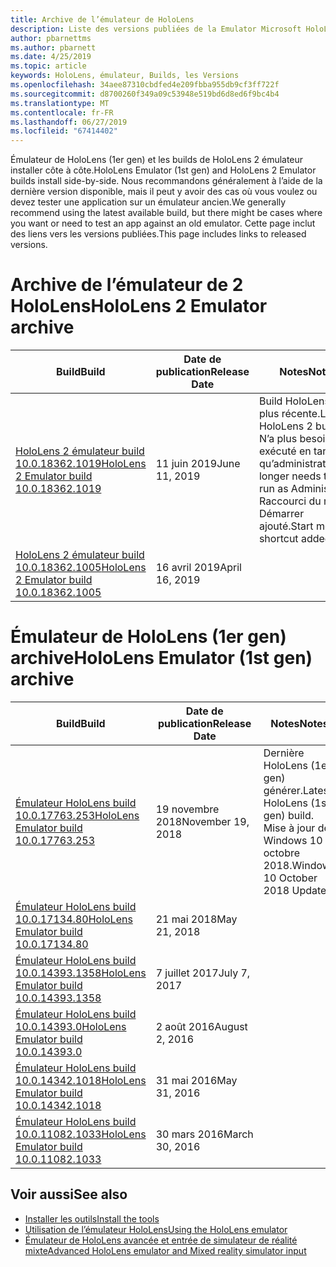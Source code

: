 ```yaml
---
title: Archive de l’émulateur de HoloLens
description: Liste des versions publiées de la Emulator Microsoft HoloLens.
author: pbarnettms
ms.author: pbarnett
ms.date: 4/25/2019
ms.topic: article
keywords: HoloLens, émulateur, Builds, les Versions
ms.openlocfilehash: 34aee87310cbdfed4e209fbba955db9cf3ff722f
ms.sourcegitcommit: d8700260f349a09c53948e519bd6d8ed6f9bc4b4
ms.translationtype: MT
ms.contentlocale: fr-FR
ms.lasthandoff: 06/27/2019
ms.locfileid: "67414402"
---
```

<span data-ttu-id="f39f6-104">Émulateur de HoloLens (1er gen) et les builds de HoloLens 2 émulateur installer côte à côte.</span><span class="sxs-lookup"><span data-stu-id="f39f6-104">HoloLens Emulator (1st gen) and HoloLens 2 Emulator builds install side-by-side.</span></span> <span data-ttu-id="f39f6-105">Nous recommandons généralement à l’aide de la dernière version disponible, mais il peut y avoir des cas où vous voulez ou devez tester une application sur un émulateur ancien.</span><span class="sxs-lookup"><span data-stu-id="f39f6-105">We generally recommend using the latest available build, but there might be cases where you want or need to test an app against an old emulator.</span></span> <span data-ttu-id="f39f6-106">Cette page inclut des liens vers les versions publiées.</span><span class="sxs-lookup"><span data-stu-id="f39f6-106">This page includes links to released versions.</span></span>


# <a name="hololens-2-emulator-archive"></a><span data-ttu-id="f39f6-107">Archive de l’émulateur de 2 HoloLens</span><span class="sxs-lookup"><span data-stu-id="f39f6-107">HoloLens 2 Emulator archive</span></span>


|  <span data-ttu-id="f39f6-108">Build</span><span class="sxs-lookup"><span data-stu-id="f39f6-108">Build</span></span> |  <span data-ttu-id="f39f6-109">Date de publication</span><span class="sxs-lookup"><span data-stu-id="f39f6-109">Release Date</span></span> |  <span data-ttu-id="f39f6-110">Notes</span><span class="sxs-lookup"><span data-stu-id="f39f6-110">Notes</span></span> | 
|----------|----------|----------|
|  [<span data-ttu-id="f39f6-111">HoloLens 2 émulateur build 10.0.18362.1019</span><span class="sxs-lookup"><span data-stu-id="f39f6-111">HoloLens 2 Emulator build 10.0.18362.1019</span></span>](https://go.microsoft.com/fwlink/?linkid=2095316) | <span data-ttu-id="f39f6-112">11 juin 2019</span><span class="sxs-lookup"><span data-stu-id="f39f6-112">June 11, 2019</span></span> | <span data-ttu-id="f39f6-113">Build HoloLens 2 la plus récente.</span><span class="sxs-lookup"><span data-stu-id="f39f6-113">Latest HoloLens 2 build.</span></span>  <span data-ttu-id="f39f6-114">N’a plus besoin être exécuté en tant qu’administrateur.</span><span class="sxs-lookup"><span data-stu-id="f39f6-114">No longer needs to be run as Administrator.</span></span>  <span data-ttu-id="f39f6-115">Raccourci du menu Démarrer ajouté.</span><span class="sxs-lookup"><span data-stu-id="f39f6-115">Start menu shortcut added.</span></span> |
|  [<span data-ttu-id="f39f6-116">HoloLens 2 émulateur build 10.0.18362.1005</span><span class="sxs-lookup"><span data-stu-id="f39f6-116">HoloLens 2 Emulator build 10.0.18362.1005</span></span>](https://go.microsoft.com/fwlink/?linkid=2087187) | <span data-ttu-id="f39f6-117">16 avril 2019</span><span class="sxs-lookup"><span data-stu-id="f39f6-117">April 16, 2019</span></span> |  |


# <a name="hololens-emulator-1st-gen-archive"></a><span data-ttu-id="f39f6-118">Émulateur de HoloLens (1er gen) archive</span><span class="sxs-lookup"><span data-stu-id="f39f6-118">HoloLens Emulator (1st gen) archive</span></span>


|  <span data-ttu-id="f39f6-119">Build</span><span class="sxs-lookup"><span data-stu-id="f39f6-119">Build</span></span> |  <span data-ttu-id="f39f6-120">Date de publication</span><span class="sxs-lookup"><span data-stu-id="f39f6-120">Release Date</span></span> |  <span data-ttu-id="f39f6-121">Notes</span><span class="sxs-lookup"><span data-stu-id="f39f6-121">Notes</span></span> | 
|----------|----------|----------|
|  [<span data-ttu-id="f39f6-122">Émulateur HoloLens build 10.0.17763.253</span><span class="sxs-lookup"><span data-stu-id="f39f6-122">HoloLens Emulator build 10.0.17763.253</span></span>](https://go.microsoft.com/fwlink/?linkid=2065980) | <span data-ttu-id="f39f6-123">19 novembre 2018</span><span class="sxs-lookup"><span data-stu-id="f39f6-123">November 19, 2018</span></span> | <span data-ttu-id="f39f6-124">Dernière HoloLens (1er gen) générer.</span><span class="sxs-lookup"><span data-stu-id="f39f6-124">Latest HoloLens (1st gen) build.</span></span> <span data-ttu-id="f39f6-125">Mise à jour de Windows 10 octobre 2018.</span><span class="sxs-lookup"><span data-stu-id="f39f6-125">Windows 10 October 2018 Update.</span></span> |
|  [<span data-ttu-id="f39f6-126">Émulateur HoloLens build 10.0.17134.80</span><span class="sxs-lookup"><span data-stu-id="f39f6-126">HoloLens Emulator build 10.0.17134.80</span></span>](https://go.microsoft.com/fwlink/?linkid=874531) | <span data-ttu-id="f39f6-127">21 mai 2018</span><span class="sxs-lookup"><span data-stu-id="f39f6-127">May 21, 2018</span></span> | 
|  [<span data-ttu-id="f39f6-128">Émulateur HoloLens build 10.0.14393.1358</span><span class="sxs-lookup"><span data-stu-id="f39f6-128">HoloLens Emulator build 10.0.14393.1358</span></span>](https://go.microsoft.com/fwlink/?linkid=852626) |  <span data-ttu-id="f39f6-129">7 juillet 2017</span><span class="sxs-lookup"><span data-stu-id="f39f6-129">July 7, 2017</span></span> |
|  [<span data-ttu-id="f39f6-130">Émulateur HoloLens build 10.0.14393.0</span><span class="sxs-lookup"><span data-stu-id="f39f6-130">HoloLens Emulator build 10.0.14393.0</span></span>](http://go.microsoft.com/fwlink/?LinkID=823018) |  <span data-ttu-id="f39f6-131">2 août 2016</span><span class="sxs-lookup"><span data-stu-id="f39f6-131">August 2, 2016</span></span> |
|  [<span data-ttu-id="f39f6-132">Émulateur HoloLens build 10.0.14342.1018</span><span class="sxs-lookup"><span data-stu-id="f39f6-132">HoloLens Emulator build 10.0.14342.1018</span></span>](http://go.microsoft.com/fwlink/?LinkID=823018) |  <span data-ttu-id="f39f6-133">31 mai 2016</span><span class="sxs-lookup"><span data-stu-id="f39f6-133">May 31, 2016</span></span> |
|  [<span data-ttu-id="f39f6-134">Émulateur HoloLens build 10.0.11082.1033</span><span class="sxs-lookup"><span data-stu-id="f39f6-134">HoloLens Emulator build 10.0.11082.1033</span></span>](http://go.microsoft.com/fwlink/?LinkID=724053) |  <span data-ttu-id="f39f6-135">30 mars 2016</span><span class="sxs-lookup"><span data-stu-id="f39f6-135">March 30, 2016</span></span> |

## <a name="see-also"></a><span data-ttu-id="f39f6-136">Voir aussi</span><span class="sxs-lookup"><span data-stu-id="f39f6-136">See also</span></span>
* [<span data-ttu-id="f39f6-137">Installer les outils</span><span class="sxs-lookup"><span data-stu-id="f39f6-137">Install the tools</span></span>](install-the-tools.md)
* [<span data-ttu-id="f39f6-138">Utilisation de l’émulateur HoloLens</span><span class="sxs-lookup"><span data-stu-id="f39f6-138">Using the HoloLens emulator</span></span>](using-the-hololens-emulator.md)
* [<span data-ttu-id="f39f6-139">Émulateur de HoloLens avancée et entrée de simulateur de réalité mixte</span><span class="sxs-lookup"><span data-stu-id="f39f6-139">Advanced HoloLens emulator and Mixed reality simulator input</span></span>](advanced-hololens-emulator-and-mixed-reality-simulator-input.md)

